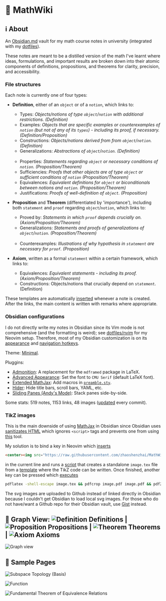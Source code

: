 # :pencil: MathWiki

## :information_source: About

An [Obsidian.md](https://obsidian.md) vault for my math course notes in university (integrated with my [dotfiles](https://github.com/zhaoshenzhai/dotfiles)).

These notes are meant to be a distilled version of the math I've learnt where ideas, formulations, and important results are broken down into their atomic components of definitions, propositions, and theorems for clarity, precision, and accessibility.

### File structures

Each note is currently one of four types:

* **Definition**, either of an `object` or of a `notion`, which links to:
    * Types: _Objects/notions of type `object`/`notion` with additional restrictions. (Definition)_
    * Examples: _Objects that are specific examples or counterexamples of `notion` (but not of any of its `types`) - including its proof, if necessary. (Definition/Proposition)_
    * Constructions: _Objects/notions derived from from `object`/`notion`. (Definition)_
    * Generalizations: _Abstractions of `object`/`notion`. (Definition)_<br/><br/>
    * Properties: _Statements regarding `object` or necessary conditions of `notion`. (Proposition/Theorem)_
    * Sufficiencies: _Proofs that other objects are of type `object` or sufficient conditions of `notion` (Proposition/Theorem)_
    * Equivalences: _Equivalent definitions for `object` or biconditionals between notions and `notion`. (Proposition/Theorem)_
    * Justifications: _Proofs of well-definition of `object`. (Proposition)_

* **Proposition** and **Theorem** (differentiated by 'importance'), including both `statement` and `proof` regarding `object`/`notion`, which links to:
    * Proved by: _Statements in which `proof` depends crucially on. (Axiom/Proposition/Theorem)_
    * Generalizations: _Statements and proofs of generalizations of `object`/`notion`. (Proposition/Theorem)_<br/><br/>
    * Counterexamples: _Illustrations of why hypothesis in `statement` are necessary for `proof`. (Proposition)_
* **Axiom**, written as a formal `statement` within a certain framework, which links to:
    * Equivalences: _Equivalent statements - including its proof. (Axiom/Proposition/Theorem)_
    * Constructions: Objects/notions that crucially depend on `statement`. (Definition)

These templates are automatically [inserted][templatesInsert] whenever a note is created. After the links, the main content is written with remarks where appropriate.

### Obsidian configurations

I do not directly write my notes in Obsidian since its Vim mode is not comprehensive (and the formatting is weird); see [dotfiles/nvim](https://github.com/zhaoshenzhai/dotfiles/tree/master/nvim) for my Neovim setup. Therefore, most of my Obsidian customization is on its [appearance](.obsidian/snippets/) and [navigation hotkeys](.obsidian/hotkeys.json).

Theme: [Minimal](https://github.com/kepano/obsidian-minimal).

Pluggins:
* [Admonition](https://github.com/valentine195/obsidian-admonition): A replacement for the `mdframed` package in LaTeX.
* [Advanced Appearance](https://github.com/kepano/obsidian-advanced-appearance): Set the font to `CMU Serif` (default LaTeX font).
* [Extended MathJax](https://github.com/xldenis/obsidian-latex): Add macros in [`preamble.sty`](preamble.sty).
* [Hider](https://github.com/kepano/obsidian-hider): Hide title bars, scroll bars, YAML, etc.
* [Sliding Panes (Andy's Mode)](https://github.com/deathau/sliding-panes-obsidian): Stack panes side-by-side.

Some stats: 519 notes, 1153 links, 48 images ([updated](https://github.com/zhaoshenzhai/MathWiki/blob/master/.scripts/stats.sh) every commit).

### TikZ images

This is the main downside of using [MathJax](https://www.mathjax.org/) in Obsidian since Obsidian uses [sanitizates HTML](https://help.obsidian.md/Advanced+topics/HTML+sanitization) which ignores `<script>` tags and prevents one from using [this](https://github.com/kisonecat/tikzjax) tool.

My solution is to bind a key in Neovim which [inserts][tikzInsert]
```html
<center><img src="https://raw.githubusercontent.com/zhaoshenzhai/MathWiki/master/Images/UNIQUE_IDENTIFIER/image.svg"></center>
```
in the current line and runs a [script](https://github.com/zhaoshenzhai/MathWiki/blob/master/.image/newTikZ.sh) that creates a standalone `image.tex` file from a [template](https://github.com/zhaoshenzhai/MathWiki/blob/master/.image/imageTemplate.tex) where the TikZ code can be written. Once finished, another key can be pressed which [executes][pdfLaTeXExecute]
```bash
pdflatex -shell-escape image.tex && pdfcrop image.pdf image.pdf && pdf2svg image.pdf image.svg
```
The svg images are uploaded to Github instead of linked directly in Obsidian because I couldn't get Obsidian to load local svg images. For those who do not have/want a Github repo for their Obsidian vault, use [Gist](https://gist.github.com/) instead.

## :telescope: Graph View: ![Definition](https://via.placeholder.com/15/63bfee/000000?text=+) Definitions | ![Proposition](https://via.placeholder.com/15/e665b7/000000?text=+) Propositions | ![Theorem](https://via.placeholder.com/15/65fb65/000000?text=+) Theorems | ![Axiom](https://via.placeholder.com/15/f95d5d/000000?text=+) Axioms

![Graph view](https://raw.githubusercontent.com/zhaoshenzhai/MathWiki/master/.github/images/graph_view.png)

## :page_with_curl: Sample Pages

![Subspace Topology (Basis)](https://raw.githubusercontent.com/zhaoshenzhai/MathWiki/master/.github/images/sample_pages/subspace_topology_basis.png)

![Function](https://raw.githubusercontent.com/zhaoshenzhai/MathWiki/master/.github/images/sample_pages/function.png)

![Fundamental Theorem of Equivalence Relations](https://raw.githubusercontent.com/zhaoshenzhai/MathWiki/master/.github/images/sample_pages/fundamental_theorem_of_equivalence_relations.png)

[templatesInsert]: https://github.com/zhaoshenzhai/dotfiles/blob/master/nvim/UltiSnips/vimwiki.snippets#L626
[tikzInsert]: https://github.com/zhaoshenzhai/dotfiles/blob/master/nvim/config/MathWiki.vim#L2
[pdfLaTeXExecute]: https://github.com/zhaoshenzhai/dotfiles/blob/master/nvim/config/MathWiki.vim#L1
